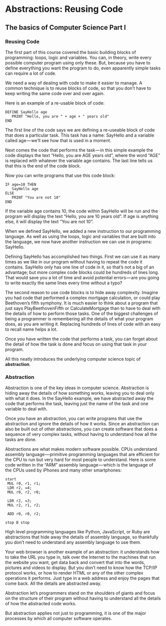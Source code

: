 # Abstractions: Reusing Code   

## The basics of Computer Science Part I

### Reusing Code  

The first part of this course covered the basic building blocks of
programming: loops, logic and variables. You can, in theory, write every
possible computer program using only these. But, because you have to define
everything you want the program to do, even apparently simple tasks can
require a lot of code.

We need a way of dealing with code to make it easier to manage. A
common technique is to reuse blocks of code, so that you don’t have
to keep writing the same code over and over again.

Here is an example of a re-usable block of code:

```
DEFINE SayHello age
   PRINT "Hello, you are " + age + " years old"
END
```

The first line of the code says we are defining a re-useable block of code that does a particular task. This task has a name: SayHello and a variable called age — we’ll see how that is used in a moment.

Next comes the code that performs the task — in this simple example the code displays the text “Hello, you are AGE years old”, where the word “AGE” is replaced with whatever the variable age contains. The last line tells us that this is the end of the code block.

Now you can write programs that use this code block:

```
IF age=10 THEN
   SayHello age
ELSE
   PRINT "You are not 10"
END
```

If the variable age contains 10, the code within SayHello will be run and the program will display the text “Hello, you are 10 years old”. If age is anything else, it will display the text “You are not 10”.

When we defined SayHello, we added a new instruction to our programming language. As well as using the loops, logic and variables that are built into the language, we now have another instruction we can use in programs: SayHello.

Defining SayHello has accomplished two things. First we can use it as many times as we like in our program without having to repeat the code it contains. SayHello only has one line of code in it, so that’s not a big of an advantage; but more complex code blocks could be hundreds of lines long. That would save you a lot of time and avoid potential errors — are you going to write exactly the same lines every time without a typo?

The second reason to use code blocks is to hide away complexity. Imagine you had code that performed a complex mortgage calculation, or could play Beethoven’s fifth symphony. It is much easier to think about a program that just says PlayBeethovenFifth or CalculateMortgage than to have to deal with the details of how to perform those tasks. One of the biggest challenges of being a programmer is remembering all the details of what your program does, as you are writing it. Replacing hundreds of lines of code with an easy to recall name helps a lot.

Once you have written the code that performs a task, you can forget about the detail of how the task is done and focus on using that task in your program.

All this neatly introduces the underlying computer science topic of **abstraction**.

### Abstraction

Abstraction is one of the key ideas in computer science. Abstraction is hiding away the details of how something works, leaving you to deal only with what it does. In the SayHello example, we have abstracted away the code that performs the task, leaving just the name of the task and one variable to deal with.

Once you have an abstraction, you can write programs that use the abstraction and ignore the details of how it works. Since an abstraction can also be built out of other abstractions, you can create software that does a sequence of very complex tasks, without having to understand how all the tasks are done.

Abstractions are what makes modern software possible. CPUs understand assembly language — primitive programming languages that are efficient for the CPU to run but very hard for most people to understand. Here is some code written in the “ARM” assembly language — which is the language of the CPUs used by iPhones and many other smartphones:

```
start
 MUL r0, r1, r1;
 LDR r2, =4;
 MUL r0, r2, r0;

 LDR r2, =3;
 MUL r2, r1, r2;

 ADD r0, r0, r2;

stop B stop
```

High level programming languages like Python, JavaScript, or Ruby are abstractions that hide away the details of assembly language, so thankfully you don’t need to understand any assembly language to use them.

Your web browser is another example of an abstraction: it understands how to take the URL you type in, talk over the Internet to the machines that run the website you want, get data back and convert that into the words, pictures and videos to display. But you don’t need to know how the TCP/IP protocol works, or how to render HTML or any of the other complex operations it performs. Just type in a web address and enjoy the pages that come back. All the details are abstracted away.

Abstraction let’s programmers stand on the shoulders of giants and focus on the structure of their program without having to understand all the details of how the abstracted code works.

But abstraction applies not just to programming, it is one of the major processes by which all computer software operates.

